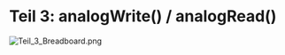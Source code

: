 # Teil 3: analogWrite() / analogRead()

![Teil_3_Breadboard.png](/bdg-training/arduino-basics/blob/main/Teil_3_AnalogReadWrite/Teil_3_Breadboard.png?raw=true)